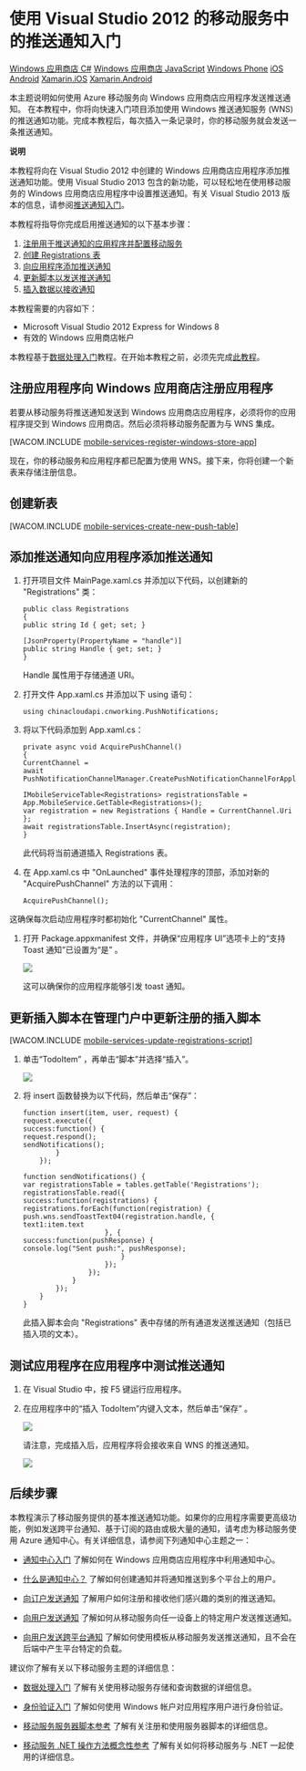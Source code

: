 <properties linkid="develop-mobile-tutorials-get-started-with-push-dotnet" urlDisplayName="Get Started with Push Notifications" pageTitle="Get started with push notifications - Mobile Services" metaKeywords="push notifications c#" description="Learn how to use push notifications with Azure Mobile Services." metaCanonical="/develop/mobile/tutorials/get-started-with-push-dotnet/" disqusComments="0" umbracoNaviHide="1" documentationCenter="Mobile" title="Get started with push notifications in Mobile Services using Visual Studio 2012" authors="" />
<tags ms.service=""
    ms.date="11/19/2014"
    wacn.date="04/11/2015"
    />

# 使用 Visual Studio 2012 的移动服务中的推送通知入门

<div class="dev-center-tutorial-selector sublanding"> 
	<a href="/develop/mobile/tutorials/get-started-with-push-dotnet-vs2012" title="Windows Store C#" class="current">Windows 应用商店 C#</a>
	<a href="/develop/mobile/tutorials/get-started-with-push-js-vs2012" title="Windows Store JavaScript">Windows 应用商店 JavaScript</a>
	<a href="/develop/mobile/tutorials/get-started-with-push-wp8" title="Windows Phone">Windows Phone</a>
	<a href="/develop/mobile/tutorials/get-started-with-push-ios" title="iOS">iOS</a>
	<a href="/develop/mobile/tutorials/get-started-with-push-android" title="Android">Android</a>
	<a href="/develop/mobile/tutorials/get-started-with-push-xamarin-ios" title="Xamarin.iOS">Xamarin.iOS</a>
	<a href="/develop/mobile/tutorials/get-started-with-push-xamarin-android" title="Xamarin.Android">Xamarin.Android</a>
</div>	

本主题说明如何使用 Azure 移动服务向 Windows 应用商店应用程序发送推送通知。
在本教程中，你将向快速入门项目添加使用 Windows 推送通知服务 (WNS) 的推送通知功能。完成本教程后，每次插入一条记录时，你的移动服务就会发送一条推送通知。

<div class="dev-callout"><b>说明</b>
	<p>本教程将向在 Visual Studio 2012 中创建的 Windows 应用商店应用程序添加推送通知功能。使用 Visual Studio 2013 包含的新功能，可以轻松地在使用移动服务的 Windows 应用商店应用程序中设置推送通知。有关 Visual Studio 2013 版本的信息，请参阅<a href="/develop/mobile/tutorials/get-started-with-push-dotnet">推送通知入门</a>。</p>
</div>

本教程将指导你完成启用推送通知的以下基本步骤：

1.  [注册用于推送通知的应用程序并配置移动服务][]
2.  [创建 Registrations 表][]
3.  [向应用程序添加推送通知][]
4.  [更新脚本以发送推送通知][]
5.  [插入数据以接收通知][]

本教程需要的内容如下：

-   Microsoft Visual Studio 2012 Express for Windows 8
-   有效的 Windows 应用商店帐户

本教程基于[数据处理入门][]教程。在开始本教程之前，必须先完成[此教程][数据处理入门]。

<a name="register"></a>
## 注册应用程序向 Windows 应用商店注册应用程序

若要从移动服务将推送通知发送到 Windows 应用商店应用程序，必须将你的应用程序提交到 Windows 应用商店。然后必须将移动服务配置为与 WNS 集成。

[WACOM.INCLUDE [mobile-services-register-windows-store-app](../includes/mobile-services-register-windows-store-app.md)]

现在，你的移动服务和应用程序都已配置为使用 WNS。接下来，你将创建一个新表来存储注册信息。

<a name="create-table"></a>
## 创建新表

[WACOM.INCLUDE [mobile-services-create-new-push-table](../includes/mobile-services-create-new-push-table.md)]

<a name="add-push"></a>
## 添加推送通知向应用程序添加推送通知

1.  打开项目文件 MainPage.xaml.cs 并添加以下代码，以创建新的 "Registrations" 类：

        public class Registrations
        {
        public string Id { get; set; }

        [JsonProperty(PropertyName = "handle")]
        public string Handle { get; set; }
        }

    Handle 属性用于存储通道 URI。

2.  打开文件 App.xaml.cs 并添加以下 using 语句：

        using chinacloudapi.cnworking.PushNotifications;

3.  将以下代码添加到 App.xaml.cs：

        private async void AcquirePushChannel()
        {
        CurrentChannel = 
        await PushNotificationChannelManager.CreatePushNotificationChannelForApplicationAsync();

        IMobileServiceTable<Registrations> registrationsTable = App.MobileService.GetTable<Registrations>();
        var registration = new Registrations { Handle = CurrentChannel.Uri };
        await registrationsTable.InsertAsync(registration);
        }

    此代码将当前通道插入 Registrations 表。

4.  在 App.xaml.cs 中 "OnLaunched" 事件处理程序的顶部，添加对新的 "AcquirePushChannel" 方法的以下调用：

        AcquirePushChannel();

这确保每次启动应用程序时都初始化 "CurrentChannel" 属性。

1.  打开 Package.appxmanifest 文件，并确保“应用程序 UI”选项卡上的“支持 Toast 通知”已设置为“是” 。

    ![][0]

    这可以确保你的应用程序能够引发 toast 通知。

<a name="update-scripts"></a>
## 更新插入脚本在管理门户中更新注册的插入脚本

[WACOM.INCLUDE [mobile-services-update-registrations-script](../includes/mobile-services-update-registrations-script.md)]

1.  单击“TodoItem” ，再单击“脚本”并选择“插入”。 

    ![][1]

2.  将 insert 函数替换为以下代码，然后单击“保存”： 

        function insert(item, user, request) {
        request.execute({
        success:function() {
        request.respond();
        sendNotifications();
                }
            });

        function sendNotifications() {
        var registrationsTable = tables.getTable('Registrations');
        registrationsTable.read({
        success:function(registrations) {
        registrations.forEach(function(registration) {
        push.wns.sendToastText04(registration.handle, {
        text1:item.text
                            }, {
        success:function(pushResponse) {
        console.log("Sent push:", pushResponse);
                                }
                            });
                        });
                    }
                });
            }
        }

    此插入脚本会向 "Registrations" 表中存储的所有通道发送推送通知（包括已插入项的文本）。

<a name="test"></a>
## 测试应用程序在应用程序中测试推送通知

1.  在 Visual Studio 中，按 F5 键运行应用程序。

2.  在应用程序中的“插入 TodoItem”内键入文本，然后单击“保存” 。

    ![][2]

    请注意，完成插入后，应用程序将会接收来自 WNS 的推送通知。

    ![][3]

<a name="next-steps"> </a>
## 后续步骤

本教程演示了移动服务提供的基本推送通知功能。如果你的应用程序需要更高级功能，例如发送跨平台通知、基于订阅的路由或极大量的通知，请考虑为移动服务使用 Azure 通知中心。有关详细信息，请参阅下列通知中心主题之一：

-   [通知中心入门][]
    了解如何在 Windows 应用商店应用程序中利用通知中心。

-   [什么是通知中心？][]
    了解如何创建通知并将通知推送到多个平台上的用户。

-   [向订户发送通知][]
    了解用户如何注册和接收他们感兴趣的类别的推送通知。

-   [向用户发送通知][]
    了解如何从移动服务向任一设备上的特定用户发送推送通知。

-   [向用户发送跨平台通知][]
    了解如何使用模板从移动服务发送推送通知，且不会在后端中产生平台特定的负载。

建议你了解有关以下移动服务主题的详细信息：

-   [数据处理入门][]
    了解有关使用移动服务存储和查询数据的详细信息。

-   [身份验证入门][]
    了解如何使用 Windows 帐户对应用程序用户进行身份验证。

-   [移动服务服务器脚本参考][]
    了解有关注册和使用服务器脚本的详细信息。

-   [移动服务 .NET 操作方法概念性参考][]
    了解有关如何将移动服务与 .NET 一起使用的详细信息。

  [Windows 应用商店 C\#]: /develop/mobile/tutorials/get-started-with-push-dotnet-vs2012 "Windows 应用商店 C#"
  [Windows 应用商店 JavaScript]: /develop/mobile/tutorials/get-started-with-push-js-vs2012 "Windows 应用商店 JavaScript"
  [Windows Phone]: /develop/mobile/tutorials/get-started-with-push-wp8 "Windows Phone"
  [iOS]: /develop/mobile/tutorials/get-started-with-push-ios "iOS"
  [Android]: /develop/mobile/tutorials/get-started-with-push-android "Android"
  [Xamarin.iOS]: /develop/mobile/tutorials/get-started-with-push-xamarin-ios "Xamarin.iOS"
  [Xamarin.Android]: /develop/mobile/tutorials/get-started-with-push-xamarin-android "Xamarin.Android"
  [推送通知入门]: /develop/mobile/tutorials/get-started-with-push-dotnet
  [注册用于推送通知的应用程序并配置移动服务]: #register
  [创建 Registrations 表]: #create-table
  [向应用程序添加推送通知]: #add-push
  [更新脚本以发送推送通知]: #update-scripts
  [插入数据以接收通知]: #test
  [数据处理入门]: /develop/mobile/tutorials/get-started-with-data-dotnet
  [mobile-services-register-windows-store-app]: ../includes/mobile-services-register-windows-store-app.md
  [mobile-services-create-new-push-table]: ../includes/mobile-services-create-new-push-table.md
  [0]: ./media/mobile-services-windows-store-dotnet-get-started-push-vs2012/mobile-app-enable-toast-win8.png
  [mobile-services-update-registrations-script]: ../includes/mobile-services-update-registrations-script.md
  [1]: ./media/mobile-services-windows-store-dotnet-get-started-push-vs2012/mobile-insert-script-push2.png
  [2]: ./media/mobile-services-windows-store-dotnet-get-started-push-vs2012/mobile-quickstart-push1.png
  [3]: ./media/mobile-services-windows-store-dotnet-get-started-push-vs2012/mobile-quickstart-push2.png
  [通知中心入门]: /documentation/articles/notification-hubs-windows-store-dotnet-get-started/
  [什么是通知中心？]: /develop/net/how-to-guides/service-bus-notification-hubs/
  [向订户发送通知]: /documentation/articles/notification-hubs-windows-store-dotnet-send-breaking-news/
  [向用户发送通知]: /documentation/articles/mobile-services-dotnet-backend-windows-store-dotnet-push-notifications-app-users/
  [向用户发送跨平台通知]: /documentation/articles/mobile-services-javascript-backend-windows-store-dotnet-push-notifications-app-users/
  [身份验证入门]: /develop/mobile/tutorials/get-started-with-users-dotnet
  [移动服务服务器脚本参考]: http://go.microsoft.com/fwlink/?LinkId=262293
  [移动服务 .NET 操作方法概念性参考]: /develop/mobile/how-to-guides/work-with-net-client-library/
